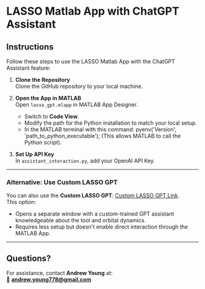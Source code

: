 # LASSO Matlab App with ChatGPT Assistant

## Instructions

Follow these steps to use the LASSO Matlab App with the ChatGPT Assistant feature:

1. **Clone the Repository**  
   Clone the GitHub repository to your local machine.

2. **Open the App in MATLAB**  
   Open `lasso_gpt.mlapp` in MATLAB App Designer.  
   - Switch to **Code View**.  
   - Modify the path for the Python installation to match your local setup.
   - In the MATLAB terminal with this command: pyenv('Version', 'path_to_python_executable');
      (This allows MATLAB to call the Python script).

3. **Set Up API Key**  
   In `assistant_interaction.py`, add your OpenAI API Key.

---

### Alternative: Use Custom LASSO GPT

You can also use the **Custom LASSO GPT**: [Custom LASSO GPT Link](https://chatgpt.com/g/g-Sk9aML52k-lasso).  
This option:  
- Opens a separate window with a custom-trained GPT assistant knowledgeable about the tool and orbital dynamics.  
- Requires less setup but doesn't enable direct interaction through the MATLAB App.

---

## Questions?

For assistance, contact **Andrew Young** at:  
📧 **andrew.young778@gmail.com**